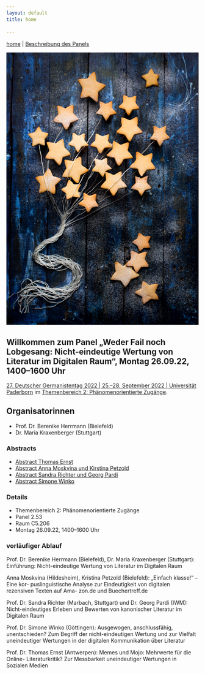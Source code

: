 ```yaml
---
layout: default
title: home

---
```


[home](index.md) | [Beschreibung des Panels](beschreibung.md)

![](assets/pics/stars1.jpg)

## Willkommen zum Panel „Weder Fail noch Lobgesang: Nicht-eindeutige Wertung von Literatur im Digitalen Raum“, Montag 26.09.22, 1400–1600 Uhr
[27. Deutscher Germanistentag 2022 | 25.–28. September 2022 | Universität Paderborn](https://express.converia.de/frontend/index.php?folder_id=4175&page_id=) im [Themenbereich 2: Phänomenorientierte Zugänge](https://express.converia.de/frontend/index.php?page_id=23733).

## Organisatorinnen
- Prof. Dr. Berenike Herrmann (Bielefeld)
- Dr. Maria Kraxenberger (Stuttgart)


### Abstracts

- [Abstract Thomas Ernst](abstract_ernst.md)
- [Abstract Anna Moskvina und Kirstina Petzold](abstract_moskvina_petzold.md)
- [Abstract Sandra Richter und Georg Pardi](abstract_richter_pardi.md)
- [Abstract Simone Winko](abstract_winko.md)


### Details
- Themenbereich 2: Phänomenorientierte Zugänge 
- Panel 2.53 
- Raum C5.206
- Montag 26.09.22, 1400–1600 Uhr

### vorläufiger Ablauf

Prof. Dr. Berenike Herrmann (Bielefeld), Dr. Maria Kraxenberger (Stuttgart): Einführung:
Nicht-eindeutige Wertung von Literatur im Digitalen Raum

Anna Moskvina (Hildesheim), Kristina Petzold (Bielefeld): „Einfach klasse!“ – Eine kor-
puslinguistische Analyse zur Eindeutigkeit von digitalen rezensiven Texten auf Ama-
zon.de und Buechertreff.de

Prof. Dr. Sandra Richter (Marbach, Stuttgart) und Dr. Georg Pardi (IWM): Nicht-eindeutiges Erleben und Bewerten von kanonischer Literatur im Digitalen Raum

Prof. Dr. Simone Winko (Göttingen): Ausgewogen, anschlussfähig, unentschieden? Zum
Begriff der nicht-eindeutigen Wertung und zur Vielfalt uneindeutiger Wertungen in
der digitalen Kommunikation über Literatur

Prof. Dr. Thomas Ernst (Antwerpen): Memes und Mojo: Mehrwerte für die Online-
Literaturkritik? Zur Messbarkeit uneindeutiger Wertungen in Sozialen Medien

